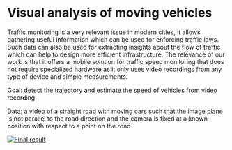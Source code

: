 # Visual analysis of moving vehicles
Traffic monitoring is a very relevant issue in modern cities, it allows
gathering useful information which can be used for enforcing traffic
laws. Such data can also be used for extracting insights about the flow
of traffic which can help to design more efficient infrastructure. The
relevance of our work is that it offers a mobile solution for traffic speed
monitoring that does not require specialized hardware as it only uses
video recordings from any type of device and simple measurements.

Goal: detect the trajectory and estimate the speed of vehicles from
video recording.

Data: a video of a straight road with moving cars such that the image
plane is not parallel to the road direction and the camera is fixed at a
known position with respect to a point on the road

[![Final result](https://img.youtube.com/vi/tX1O7nYcmkg/0.jpg)](https://youtu.be/tX1O7nYcmkg)
